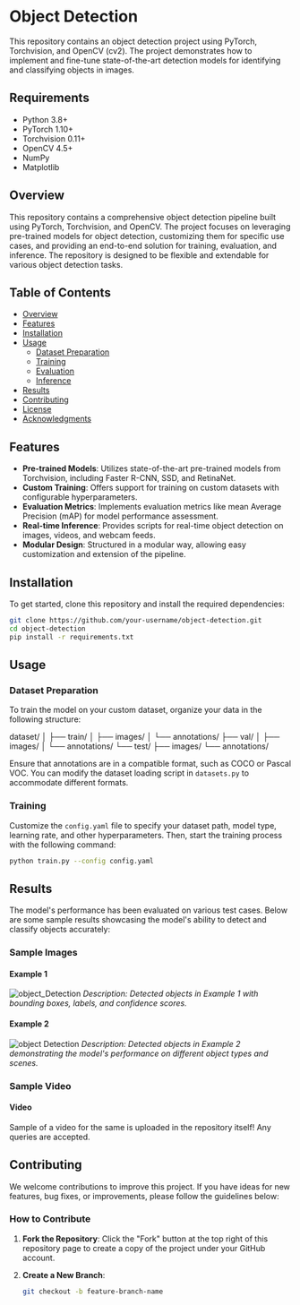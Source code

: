 # Object Detection

This repository contains an object detection project using PyTorch, Torchvision, and OpenCV (cv2). The project demonstrates how to implement and fine-tune state-of-the-art detection models for identifying and classifying objects in images.

## Requirements

- Python 3.8+
- PyTorch 1.10+
- Torchvision 0.11+
- OpenCV 4.5+
- NumPy
- Matplotlib

## Overview

This repository contains a comprehensive object detection pipeline built using PyTorch, Torchvision, and OpenCV. The project focuses on leveraging pre-trained models for object detection, customizing them for specific use cases, and providing an end-to-end solution for training, evaluation, and inference. The repository is designed to be flexible and extendable for various object detection tasks.

## Table of Contents

- [Overview](#overview)
- [Features](#features)
- [Installation](#installation)
- [Usage](#usage)
  - [Dataset Preparation](#dataset-preparation)
  - [Training](#training)
  - [Evaluation](#evaluation)
  - [Inference](#inference)
- [Results](#results)
- [Contributing](#contributing)
- [License](#license)
- [Acknowledgments](#acknowledgments)

## Features

- **Pre-trained Models**: Utilizes state-of-the-art pre-trained models from Torchvision, including Faster R-CNN, SSD, and RetinaNet.
- **Custom Training**: Offers support for training on custom datasets with configurable hyperparameters.
- **Evaluation Metrics**: Implements evaluation metrics like mean Average Precision (mAP) for model performance assessment.
- **Real-time Inference**: Provides scripts for real-time object detection on images, videos, and webcam feeds.
- **Modular Design**: Structured in a modular way, allowing easy customization and extension of the pipeline.

## Installation

To get started, clone this repository and install the required dependencies:

```bash
git clone https://github.com/your-username/object-detection.git
cd object-detection
pip install -r requirements.txt
```

## Usage

### Dataset Preparation

To train the model on your custom dataset, organize your data in the following structure:

dataset/
│
├── train/
│ ├── images/
│ └── annotations/
├── val/
│ ├── images/
│ └── annotations/
└── test/
├── images/
└── annotations/


Ensure that annotations are in a compatible format, such as COCO or Pascal VOC. You can modify the dataset loading script in `datasets.py` to accommodate different formats.

### Training

Customize the `config.yaml` file to specify your dataset path, model type, learning rate, and other hyperparameters. Then, start the training process with the following command:

```bash
python train.py --config config.yaml
```
## Results

The model's performance has been evaluated on various test cases. Below are some sample results showcasing the model's ability to detect and classify objects accurately:

### Sample Images

#### Example 1
![object_Detection](result1.jpg)
*Description: Detected objects in Example 1 with bounding boxes, labels, and confidence scores.*

#### Example 2
![object Detection](result2.jpg)
*Description: Detected objects in Example 2 demonstrating the model's performance on different object types and scenes.*

### Sample Video

#### Video 
Sample of a video for the same is uploaded in the repository itself!
Any queries are accepted.

## Contributing

We welcome contributions to improve this project. If you have ideas for new features, bug fixes, or improvements, please follow the guidelines below:

### How to Contribute

1. **Fork the Repository**: Click the "Fork" button at the top right of this repository page to create a copy of the project under your GitHub account.

2. **Create a New Branch**: 
   ```bash
   git checkout -b feature-branch-name
   ```
